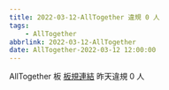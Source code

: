 ```yaml
---
title: 2022-03-12-AllTogether 違規 0 人
tags:
    - AllTogether
abbrlink: 2022-03-12-AllTogether
date: AllTogether-2022-03-12 12:00:00
---
```

AllTogether 板 [板規連結](https://www.ptt.cc/bbs/AllTogether/M.1643211430.A.5FB.html)
昨天違規 0 人
